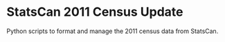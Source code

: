 # StatsCan 2011 Census Update

Python scripts to format and manage the 2011 census data from
StatsCan.


